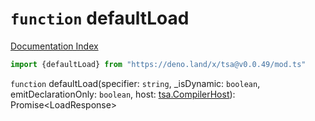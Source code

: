 # `function` defaultLoad

[Documentation Index](../README.md)

```ts
import {defaultLoad} from "https://deno.land/x/tsa@v0.0.49/mod.ts"
```

`function` defaultLoad(specifier: `string`, \_isDynamic: `boolean`, emitDeclarationOnly: `boolean`, host: [tsa.CompilerHost](../interface.CompilerHost/README.md)): Promise\<LoadResponse>

